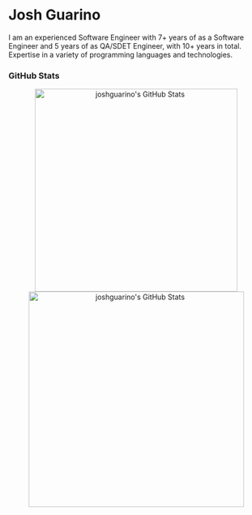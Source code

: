 # Josh Guarino
I am an experienced Software Engineer with 7+ years of as a Software Engineer and 5 years of as QA/SDET Engineer, with 10+
years in total. Expertise in a variety of programming languages and technologies.
### GitHub Stats

<div align="center">
   <img width="400" src="https://github-readme-stats.vercel.app/api?username=joshguarino&theme=onedark&show_icons=true&hide_border=true&count_private=true" alt="joshguarino's GitHub Stats" />
   <img width="425" src="https://streak-stats.demolab.com?user=joshguarino&theme=onedark&hide_border=true" alt="joshguarino's GitHub Stats" />
</div>

<!--
**JoshGuarino/joshguarino** is a ✨ _special_ ✨ repository because its `README.md` (this file) appears on your GitHub profile.

Here are some ideas to get you started:

- 🔭 I’m currently working on ...
- 🌱 I’m currently learning ...
- 👯 I’m looking to collaborate on ...
- 🤔 I’m looking for help with ...
- 💬 Ask me about ...
- 📫 How to reach me: ...
- 😄 Pronouns: ...
- ⚡ Fun fact: ...
-->
